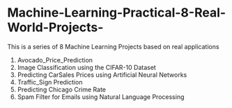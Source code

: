 # Machine-Learning-Practical-8-Real-World-Projects-
This is a series of 8 Machine Learning Projects based on real applications

1. Avocado_Price_Prediction
2. Image Classification using the CIFAR-10 Dataset
3. Predicting CarSales Prices using Artificial Neural Networks
4. Traffic_Sign Prediction
5. Predicting Chicago Crime Rate
6. Spam Filter for Emails using Natural Language Processing
